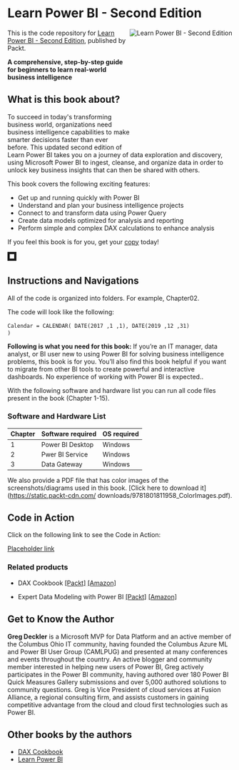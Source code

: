 # Learn Power BI - Second Edition

<a href="https://www.packtpub.com/product/learn-power-bi-second-edition/9781801811958"><img src="https://static.packt-cdn.com/products/9781801811958/cover/smaller" alt="Learn Power BI - Second Edition" height="256px" align="right"></a>

This is the code repository for [Learn Power BI - Second Edition](https://www.packtpub.com/product/learn-power-bi-second-edition/9781801811958), published by Packt.

**A comprehensive, step-by-step guide for beginners to learn real-world business intelligence**

## What is this book about?
To succeed in today's transforming business world, organizations need business intelligence capabilities to make smarter decisions faster than ever before. This updated second edition of Learn Power BI takes you on a journey of data exploration and discovery, using Microsoft Power BI to ingest, cleanse, and organize data in order to unlock key business insights that can then be shared with others.

This book covers the following exciting features: 
* Get up and running quickly with Power BI
* Understand and plan your business intelligence projects
* Connect to and transform data using Power Query
* Create data models optimized for analysis and reporting
* Perform simple and complex DAX calculations to enhance analysis

If you feel this book is for you, get your [copy](https://www.amazon.com/dp/1801811954) today!

<a href="https://www.packtpub.com/?utm_source=github&utm_medium=banner&utm_campaign=GitHubBanner"><img src="https://raw.githubusercontent.com/PacktPublishing/GitHub/master/GitHub.png" 
alt="https://www.packtpub.com/" border="5" /></a>


## Instructions and Navigations
All of the code is organized into folders. For example, Chapter02.

The code will look like the following:
```
Calendar = CALENDAR( DATE(2017 ,1 ,1), DATE(2019 ,12 ,31)
)
```

**Following is what you need for this book:**
If you’re an IT manager, data analyst, or BI user new to using Power BI for solving business intelligence problems, this book is for you. You’ll also find this book helpful if you want to migrate from other BI tools to create powerful and interactive dashboards. No experience of working with Power BI is expected..

With the following software and hardware list you can run all code files present in the book (Chapter 1-15).

### Software and Hardware List

| Chapter  | Software required                   | OS required                        |
| -------- | ------------------------------------| -----------------------------------|
| 1        | Power BI Desktop                    | Windows
| 2        | Pwer BI Service         | Windows |
| 3        | Data Gateway           | Windows |

We also provide a PDF file that has color images of the screenshots/diagrams used in this book. [Click here to download it](https://static.packt-cdn.com/
downloads/9781801811958_ColorImages.pdf).

## Code in Action

Click on the following link to see the Code in Action:

[Placeholder link](https://bit.ly/3F2HfnI)

### Related products <Other books you may enjoy>
* DAX Cookbook [[Packt]](https://www.packtpub.com/product/dax-cookbook/9781839217074) [[Amazon]](https://www.amazon.com/dp/1839217073)

* Expert Data Modeling with Power BI [[Packt]](https://www.packtpub.com/product/expert-data-modeling-with-power-bi/9781800205697) [[Amazon]](https://www.amazon.com/dp/1800205694)

## Get to Know the Author
**Greg Deckler**
is a Microsoft MVP for Data Platform and an active member of the Columbus Ohio IT community, having founded the Columbus Azure ML and Power BI User Group (CAMLPUG) and presented at many conferences and events throughout the country. An active blogger and community member interested in helping new users of Power BI, Greg actively participates in the Power BI community, having authored over 180 Power BI Quick Measures Gallery submissions and over 5,000 authored solutions to community questions. Greg is Vice President of cloud services at Fusion Alliance, a regional consulting firm, and assists customers in gaining competitive advantage from the cloud and cloud first technologies such as Power BI.


## Other books by the authors
* [DAX Cookbook](https://www.packtpub.com/networking-and-servers/mastering-linux-network-administration?utm_source=github&utm_medium=repository&utm_campaign=9781784399597)
* [Learn Power BI](https://www.packtpub.com/free-ebook/learn-power-bi/9781838644482)
